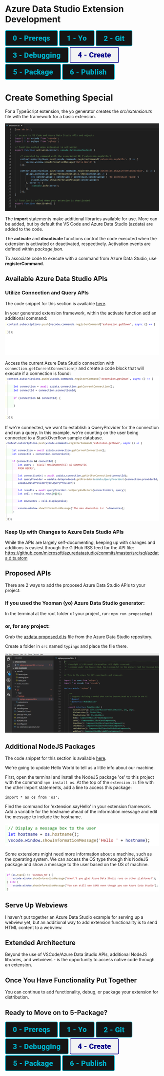 # Azure Data Studio Extension Development

[![Prereqs](/images/buttons/button_prereqs.png)](0-Prereqs.md)
[![Prereqs](/images/buttons/button_yo.png)](1-Yo.md)
[![Prereqs](/images/buttons/button_git.png)](2-Git.md)
[![Prereqs](/images/buttons/button_debugging.png)](3-Debugging.md)
[![Prereqs](/images/buttons2/button_create.png)](4-CodeCreate.md)
[![Prereqs](/images/buttons/button_package.png)](5-Package.md)
[![Prereqs](/images/buttons/button_publish.png)](6-Publish.md)

# Create Something Special

For a TypeScript extension, the yo generator creates the *src/extension.ts* file with the framework for a basic extension.

![Extension Framework](/images/4/framework.png)

The **import** statements make additional libraries available for use.  More can be added, but by default the VS Code and Azure Data Studio (azdata) are added to the code.

The **activate** and **deactivate** functions control the code executed when the extension is activated or deactivated, respectively.  Activation events are defined within *package.json*.

To associate code to execute with a command from Azure Data Studio, use **registerCommand**. 


## Available Azure Data Studio APIs
### Utilize Connection and Query APIs
The code snippet for this section is available [here](/sample_src/runQuery.ts).

In your generated extension framework, within the activate function add an additional command:
![Add Command](/images/4/add_command.png)

Access the current Azure Data Studio connection with `connection.getCurrentConnection()` and create a code block that will execute if a connection is found:
![Get Connection](/images/4/add_connection.png)

If we're connected, we want to establish a QueryProvider for the connection and run a query.  In this example, we're counting on the user being connected to a StackOverflow sample database.
![Run a Query](/images/4/full_command.png)


### Keep Up with Changes to Azure Data Studio APIs
While the APIs are largely self-documenting, keeping up with changes and additions is easiest through the GitHub RSS feed for the API file: https://github.com/microsoft/azuredatastudio/commits/master/src/sql/azdata.d.ts.atom


## Proposed APIs
There are 2 ways to add the proposed Azure Data Studio APIs to your project:

### If you used the Yeoman (yo) Azure Data Studio generator:
In the terminal at the root folder of your project, run: `npm run proposedapi`

### or, for any project:
Grab the [azdata.proposed.d.ts](https://raw.githubusercontent.com/Microsoft/azuredatastudio/master/src/sql/azdata.proposed.d.ts) file from the Azure Data Studio repository. 

Create a folder in `src` named `typings` and place the file there.

![Proposed API File](/images/4/proposed_apis.png)

## Additional NodeJS Packages
The code snippet for this section is available [here](/sample_src/runOS.ts).

We're going to update Hello World to tell us a little info about our machine.

First, open the terminal and install the NodeJS package 'os' to this project with the command `npm install os`.  At the top of the `extension.ts` file with the other import statements, add a line to access this package:

`import * as os from 'os';`

Find the command for 'extension.sayHello' in your extension framework.  Add a variable for the hostname ahead of the information message and edit the message to include the hostname.

![Host Name](/images/4/add_hostname.png)

Some extensions might need more information about a machine, such as the operating system.  We can access the OS type through this NodeJS package and show a message to the user based on the OS of machine.

![OS Name](/images/4/add_ostype.png)


## Serve Up Webviews
I haven't put together an Azure Data Studio example for serving up a webview yet, but an additional way to add extension functionality is to send HTML content to a webview.

## Extended Architecture
Beyond the use of VSCode/Azure Data Studio APIs, additional NodeJS libraries, and webviews - is the opportunity to access native code through an extension.

## Once You Have Functionality Put Together
You can continue to add functionality, debug, or package your extension for distribution.

## Ready to Move on to 5-Package?
[![Prereqs](/images/buttons/button_prereqs.png)](0-Prereqs.md)
[![Prereqs](/images/buttons/button_yo.png)](1-Yo.md)
[![Prereqs](/images/buttons/button_git.png)](2-Git.md)
[![Prereqs](/images/buttons/button_debugging.png)](3-Debugging.md)
[![Prereqs](/images/buttons2/button_create.png)](4-CodeCreate.md)
[![Prereqs](/images/buttons/button_package.png)](5-Package.md)
[![Prereqs](/images/buttons/button_publish.png)](6-Publish.md)